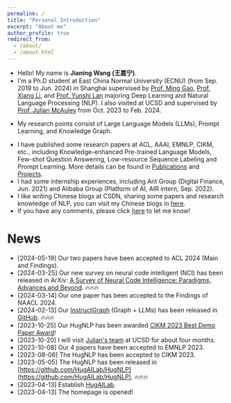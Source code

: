 ```yaml
---
permalink: /
title: "Personal Introduction"
excerpt: "About me"
author_profile: true
redirect_from: 
  - /about/
  - /about.html
---
```


- Hello! My name is **Jianing Wang (王嘉宁)**.
- I'm a Ph.D student at East China Normal University (ECNU) (from Sep. 2019 to Jun. 2024) in Shanghai supervised by [Prof. Ming Gao](http://dase.ecnu.edu.cn/mgao/), [Prof. Xiang Li](https://lixiang3776.github.io/), and [Prof. Yunshi Lan](https://scholar.google.com/citations?hl=en&user=Q0F92XIAAAAJ) majoring Deep Learning and Natural Language Processing (NLP). I also visited at UCSD and supervised by [Prof. Julian McAuley](https://cseweb.ucsd.edu//~jmcauley/#) from Oct. 2023 to Feb. 2024.
<!-- - I'm the founder of [HugAILab](https://github.com/HugAILab), which is the open organization for AI researching and application. -->
- My research points consist of Large Language Models (LLMs), Prompt Learning, and Knowledge Graph.
<!-- - Now, I am now doing research on Prompt-based Learning and focusing on low-resource scenarios, cooperating with [Alibaba Group PAI](https://www.aliyun.com/) and [Alibaba DAMO Academy for Discovery](https://damo.alibaba.com/) from Mar. 2021 to Oct. 2022.  -->
- I have published some research papers at ACL, AAAI, EMNLP, CIKM, etc., including Knowledge-enhanced Pre-trained Language Models, Few-shot Question Answering, Low-resource Sequence Labeling and Prompt Learning. More details can be found in [Publications](https://wjn1996.github.io/publications/) and [Projects](https://wjn1996.github.io/projects/).
- I had some internship experiences, including Ant Group (Digital Finance, Jun. 2021) and Alibaba Group (Platform of AI, AIR intern, Sep. 2022).
- I like writing Chinese blogs at CSDN, sharing some papers and research knowledge of NLP, you can visit my Chinese blogs in [here](https://wjn1996.blog.csdn.net/).
- If you have any comments, please click [here](https://github.com/wjn1996/wjn1996/issues) to let me know!

News
======

* [2024-05-19] Our two papers have been accepted to ACL 2024 (Main and Findings).
* [2024-03-25] Our new survey on neural code intelligent (NCI) has been released in ArXiv: [A Survey of Neural Code Intelligence: Paradigms, Advances and Beyond](https://arxiv.org/abs/2403.14734). 🔥🔥🔥
* [2024-03-14] Our one paper has been accepted to the Findings of NAACL 2024.
* [2024-02-13] Our [InstructGraph](https://arxiv.org/pdf/2402.08785.pdf) (Graph + LLMs) has been released in [GitHub](https://github.com/wjn1996/InstructGraph). 🔥🔥🔥
* [2023-10-25] Our HugNLP has been awarded [CIKM 2023 Best Demo Paper Award](https://uobevents.eventsair.com/cikm2023/demos)!
* [2023-10-20] I will visit [Julian's team](https://cseweb.ucsd.edu//~jmcauley/#) at UCSD for about four months.
* [2023-10-08] Our 4 papers have been accepted to EMNLP 2023.
* [2023-08-06] The HugNLP has been accepted to CIKM 2023.
* [2023-05-05] The HugNLP has been released in [https://github.com/HugAILab/HugNLP](https://github.com/HugAILab/HugNLP). 🔥🔥🔥
* [2023-04-13] Establish [HugAILab](https://github.com/HugAILab).
* [2023-04-13] The homepage is opened!